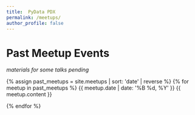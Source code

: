 ```yaml
---
title:  PyData PDX
permalink: /meetups/
author_profile: false
---
```

# Past Meetup Events
_materials for some talks pending_

{% assign past_meetups = site.meetups | sort: 'date' | reverse %}
{% for meetup in past_meetups %}
{{ meetup.date | date: '%B %d, %Y' }}
{{ meetup.content }}

{% endfor %}
